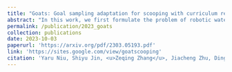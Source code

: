 ```yaml
---
title: "Goats: Goal sampling adaptation for scooping with curriculum reinforcement learning"
abstract: "In this work, we first formulate the problem of robotic water scooping using goal-conditioned reinforcement learning. <br/><img src='/images/publications/2023_goats.jpg'>"
permalink: /publication/2023_goats
collection: publications
date: 2023-10-03
paperurl: 'https://arxiv.org/pdf/2303.05193.pdf'
link: 'https://sites.google.com/view/goatscooping'
citation: 'Yaru Niu, Shiyu Jin, <u>Zeqing Zhang</u>, Jiacheng Zhu, Ding Zhao, Liangjun Zhang (2023). <br><i>IEEE/RSJ International Conference on Intelligent Robots and Systems (IROS)</i>.'
---
```


